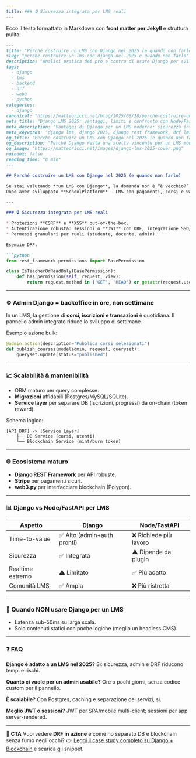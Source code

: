 ```yaml
---
title: ### 🔒 Sicurezza integrata per LMS reali
---
```


Ecco il testo formattato in Markdown con **front matter per Jekyll** e struttura pulita:

````markdown
---
title: "Perché costruire un LMS con Django nel 2025 (e quando non farlo)"
slug: "perche-costruire-un-lms-con-django-nel-2025-e-quando-non-farlo"
description: "Analisi pratica dei pro e contro di usare Django per sviluppare un LMS nel 2025, con esempi DRF, integrazione blockchain e confronto con Node/FastAPI."
tags:
  - django
  - lms
  - backend
  - drf
  - web3
  - python
categories:
  - django
canonical: "https://matteoricci.net/blog/2025/08/18/perche-costruire-un-lms-con-django-nel-2025-e-quando-non-farlo.html"
meta_title: "Django LMS 2025: vantaggi, limiti e confronto con Node/FastAPI"
meta_description: "Vantaggi di Django per un LMS moderno: sicurezza integrata, admin veloce, DRF solido, integrazione blockchain e confronto con Node/FastAPI."
meta_keywords: "django lms, django 2025, django rest framework, drf lms, node vs django"
og_title: "Perché costruire un LMS con Django nel 2025 (e quando non farlo)"
og_description: "Perché Django resta una scelta vincente per un LMS moderno: sicurezza, admin, DRF e integrazione blockchain."
og_image: "https://matteoricci.net/images/django-lms-2025-cover.png"
noindex: false
reading_time: "8 min"
---

## Perché costruire un LMS con Django nel 2025 (e quando non farlo)

Se stai valutando **un LMS con Django**, la domanda non è “è vecchio?”, ma “mi fa consegnare valore prima e in modo sicuro?”  
Dopo aver sviluppato **SchoolPlatform** — LMS con pagamenti, corsi e wallet blockchain — la risposta è sì: **sicurezza integrata, admin immediato, API DRF solide** e un ecosistema che riduce rischi e tempi.

---

### 🔒 Sicurezza integrata per LMS reali

* Protezioni **CSRF** e **XSS** out-of-the-box.
* Autenticazione robusta: sessioni o **JWT** con DRF, integrazione SSO/social.
* Permessi granulari per ruoli (studente, docente, admin).

Esempio DRF:

```python
from rest_framework.permissions import BasePermission

class IsTeacherOrReadOnly(BasePermission):
    def has_permission(self, request, view):
        return request.method in ('GET', 'HEAD') or getattr(request.user, "is_teacher", False)
````

---

### ⚙️ Admin Django = backoffice in ore, non settimane

In un LMS, la gestione di **corsi, iscrizioni e transazioni** è quotidiana.
Il pannello admin integrato riduce lo sviluppo di settimane.

Esempio azione bulk:

```python
@admin.action(description="Pubblica corsi selezionati")
def publish_courses(modeladmin, request, queryset):
    queryset.update(status="published")
```

---

### 📈 Scalabilità & mantenibilità

* ORM maturo per query complesse.
* **Migrazioni** affidabili (Postgres/MySQL/SQLite).
* **Service layer** per separare DB (iscrizioni, progressi) da on-chain (token reward).

Schema logico:

```
[API DRF] -> [Service Layer]
    ├── DB Service (corsi, utenti)
    └── Blockchain Service (mint/burn token)
```

---

### 🌐 Ecosistema maturo

* **Django REST Framework** per API robuste.
* **Stripe** per pagamenti sicuri.
* **web3.py** per interfacciare blockchain (Polygon).

---

### 📊 Django vs Node/FastAPI per LMS

| Aspetto          | Django                     | Node/FastAPI          |
| ---------------- | -------------------------- | --------------------- |
| Time-to-value    | ✅ Alto (admin+auth pronti) | ❌ Richiede più lavoro |
| Sicurezza        | ✅ Integrata                | ⚠️ Dipende da plugin  |
| Realtime estremo | ⚠️ Limitato                | ✅ Più adatto          |
| Comunità LMS     | ✅ Ampia                    | ❌ Più ristretta       |

---

### 🚫 Quando NON usare Django per un LMS

* Latenza sub-50ms su larga scala.
* Solo contenuti statici con poche logiche (meglio un headless CMS).

---

### ❓ FAQ

**Django è adatto a un LMS nel 2025?**
Sì: sicurezza, admin e DRF riducono tempi e rischi.

**Quanto ci vuole per un admin usabile?**
Ore o pochi giorni, senza codice custom per il pannello.

**È scalabile?**
Con Postgres, caching e separazione dei servizi, sì.

**Meglio JWT o sessioni?**
JWT per SPA/mobile multi-client; sessioni per app server-rendered.

---

📌 **CTA**
Vuoi vedere **DRF in azione** e come ho separato DB e blockchain senza fumo negli occhi?
👉 [Leggi il case study completo su Django + Blockchain](#) e scarica gli snippet.

```


```
